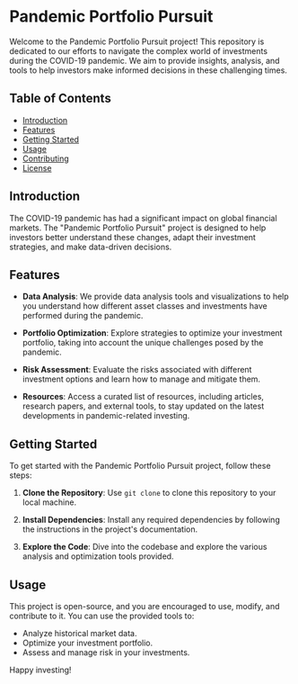 # Pandemic Portfolio Pursuit

Welcome to the Pandemic Portfolio Pursuit project! This repository is dedicated to our efforts to navigate the complex world of investments during the COVID-19 pandemic. We aim to provide insights, analysis, and tools to help investors make informed decisions in these challenging times.

## Table of Contents
- [Introduction](#introduction)
- [Features](#features)
- [Getting Started](#getting-started)
- [Usage](#usage)
- [Contributing](#contributing)
- [License](#license)

## Introduction

The COVID-19 pandemic has had a significant impact on global financial markets. The "Pandemic Portfolio Pursuit" project is designed to help investors better understand these changes, adapt their investment strategies, and make data-driven decisions. 

## Features

- **Data Analysis**: We provide data analysis tools and visualizations to help you understand how different asset classes and investments have performed during the pandemic.

- **Portfolio Optimization**: Explore strategies to optimize your investment portfolio, taking into account the unique challenges posed by the pandemic.

- **Risk Assessment**: Evaluate the risks associated with different investment options and learn how to manage and mitigate them.

- **Resources**: Access a curated list of resources, including articles, research papers, and external tools, to stay updated on the latest developments in pandemic-related investing.

## Getting Started

To get started with the Pandemic Portfolio Pursuit project, follow these steps:

1. **Clone the Repository**: Use `git clone` to clone this repository to your local machine.

2. **Install Dependencies**: Install any required dependencies by following the instructions in the project's documentation.

3. **Explore the Code**: Dive into the codebase and explore the various analysis and optimization tools provided.

## Usage

This project is open-source, and you are encouraged to use, modify, and contribute to it. You can use the provided tools to:

- Analyze historical market data.
- Optimize your investment portfolio.
- Assess and manage risk in your investments.


Happy investing!
